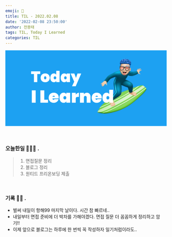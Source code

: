 ```yaml
---
emoji: 🌊
title: TIL - 2022.02.08
date: '2022-02-08 23:50:00'
author: 전용태
tags: TIL, Today I Learned
categories: TIL
---
```


![TIL.png](TIL.png)

<br />

### 오늘한일 👨🏻‍💻 .
> 1. 면접질문 정리
> 2. 블로그 정리
> 3. 원티드 프리온보딩 제출

<br />

### 기록 ✍🏻 .

- 벌써 내일이 항해99 마지막 날이다. 시간 참 빠르네..
- 내일부터 면접 준비에 더 박차를 가해야겠다. 면접 질문 더 꼼꼼하게 정리하고 암기!!
- 이제 앞으로 블로그는 하루에 한 번씩 꼭 작성하자 일기처럼이라도..

<br />
<br />
